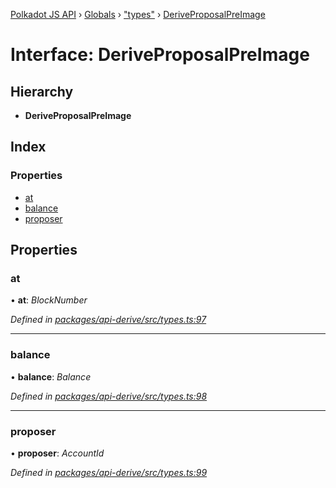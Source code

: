 [Polkadot JS API](../README.md) › [Globals](../globals.md) › ["types"](../modules/_types_.md) › [DeriveProposalPreImage](_types_.deriveproposalpreimage.md)

# Interface: DeriveProposalPreImage

## Hierarchy

* **DeriveProposalPreImage**

## Index

### Properties

* [at](_types_.deriveproposalpreimage.md#at)
* [balance](_types_.deriveproposalpreimage.md#balance)
* [proposer](_types_.deriveproposalpreimage.md#proposer)

## Properties

###  at

• **at**: *BlockNumber*

*Defined in [packages/api-derive/src/types.ts:97](https://github.com/polkadot-js/api/blob/006c686c1/packages/api-derive/src/types.ts#L97)*

___

###  balance

• **balance**: *Balance*

*Defined in [packages/api-derive/src/types.ts:98](https://github.com/polkadot-js/api/blob/006c686c1/packages/api-derive/src/types.ts#L98)*

___

###  proposer

• **proposer**: *AccountId*

*Defined in [packages/api-derive/src/types.ts:99](https://github.com/polkadot-js/api/blob/006c686c1/packages/api-derive/src/types.ts#L99)*
